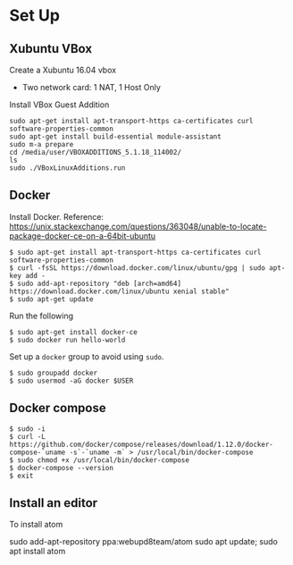 Set Up
======

## Xubuntu VBox

Create a Xubuntu 16.04 vbox 
* Two network card: 1 NAT, 1 Host Only

Install VBox Guest Addition

	sudo apt-get install apt-transport-https ca-certificates curl software-properties-common
	sudo apt-get install build-essential module-assistant
	sudo m-a prepare
	cd /media/user/VBOXADDITIONS_5.1.18_114002/
	ls
	sudo ./VBoxLinuxAdditions.run

## Docker

Install Docker. Reference: <https://unix.stackexchange.com/questions/363048/unable-to-locate-package-docker-ce-on-a-64bit-ubuntu>

	$ sudo apt-get install apt-transport-https ca-certificates curl software-properties-common
	$ curl -fsSL https://download.docker.com/linux/ubuntu/gpg | sudo apt-key add -
	$ sudo add-apt-repository "deb [arch=amd64] https://download.docker.com/linux/ubuntu xenial stable"
	$ sudo apt-get update

Run the following

	$ sudo apt-get install docker-ce
	$ sudo docker run hello-world

Set up a `docker` group to avoid using `sudo`.

	$ sudo groupadd docker
	$ sudo usermod -aG docker $USER

## Docker compose

	$ sudo -i
	$ curl -L https://github.com/docker/compose/releases/download/1.12.0/docker-compose-`uname -s`-`uname -m` > /usr/local/bin/docker-compose
	$ sudo chmod +x /usr/local/bin/docker-compose
	$ docker-compose --version
	$ exit

## Install an editor

To install atom

   sudo add-apt-repository ppa:webupd8team/atom
   sudo apt update; sudo apt install atom

